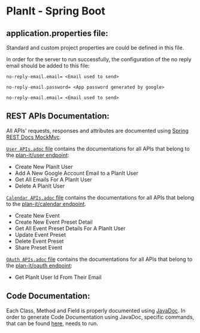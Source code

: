 # **PlanIt - Spring Boot**


## application.properties file:
Standard and custom project properties are could be defined in this file. 

In order for the server to run successfully, the configuration  of the no reply email should be added to this file:

`no-reply-email.email= <Email used to send>`

`no-reply-email.password= <App password generated by google>`

`no-reply-email.email= <Email used to send>`
## REST APIs Documentation:
All APIs' requests, responses and attributes are documented using [Spring REST Docs MockMvc](https://docs.spring.io/spring-restdocs/docs/2.0.6.RELEASE/reference/html5/).

[`User APIs.adoc` file](src/main/java/planit/people/preparation/API_Documentation/User_APIs.adoc) contains the documentations for all APIs that belong to the [plan-it/user endpoint](src/main/java/planit/people/preparation/APIs/API_User.java):
- Create New PlanIt User
- Add A New Google Account Email to a PlanIt User
- Get All Emails For A PlanIt User
- Delete A PlanIt User

[`Calendar APIs.adoc` file](src/main/java/planit/people/preparation/API_Documentation/Calendar_APIs.adoc) contains the documentations for all APIs that belong to the [plan-it/calendar endpoint](src/main/java/planit/people/preparation/APIs/API_Calendar.java).

- Create New Event 
- Create New Event Preset Detail
- Get All Event Preset Details For A PlanIt User
- Update Event Preset
- Delete Event Preset
- Share Preset Event

[`OAuth APIs.adoc` file](src/main/java/planit/people/preparation/API_Documentation/OAuth_APIs.adoc) contains the documentations for all APIs that belong to the [plan-it/oauth endpoint](src/main/java/planit/people/preparation/APIs/API_OAuth.java):
- Get PlanIt User Id From Their Email

## Code Documentation:
Each Class, Method and Field is properly documented using [JavaDoc](https://www.oracle.com/technical-resources/articles/java/javadoc-tool.html). In order to generate Code Documentation using JavaDoc, specific commands, that can be found [here](https://docs.oracle.com/javase/9/javadoc/javadoc-command.htm#JSJAV-GUID-EAAAE17F-E540-42A0-B22B-4D2B2FD3E4D2), needs to run. 